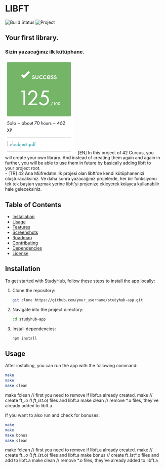 # LIBFT

![Build Status](https://img.shields.io/badge/build-passing-brightgreen)
![Project](https://img.shields.io/badge/beldemir/-libft-green)

## Your first library.</h1>
### Sizin yazacağınız ilk kütüphane.
<img width="221" alt="screenshot" src="https://github.com/berkeldemir/libft/blob/main/srcs/screenshot.png">
- [EN] In this project of 42 Curcus, you will create your own library. And instead of creating them again and again in further, you will be able to use them in future by basically adding libft to your project root. <br>
- [TR] 42 Ana Müfredatın ilk projesi olan libft'de kendi kütüphanenizi oluşturacaksınız. Ve daha sonra yazacağınız projelerde, her bir fonksiyonu tek tek baştan yazmak yerine libft'yi projenize ekleyerek kolayca kullanabilir hale geleceksiniz.

## Table of Contents
- [Installation](#installation)
- [Usage](#usage)
- [Features](#features)
- [Screenshots](#screenshots)
- [Roadmap](#roadmap)
- [Contributing](#contributing)
- [Dependencies](#dependencies)
- [License](#license)

## Installation

To get started with StudyHub, follow these steps to install the app locally:

1. Clone the repository:
    ```bash
    git clone https://github.com/your_username/studyhub-app.git
    ```
2. Navigate into the project directory:
    ```bash
    cd studyhub-app
    ```
3. Install dependencies:
    ```bash
    npm install
    ```

## Usage

After installing, you can run the app with the following command:

```bash
make
make
make clean
```
make fclean // first you need to remove if libft.a already created.
make // create ft_*.o (! ft_lst*.o) files and libft.a
make clean  // remove *.o files, they've already added to libft.a

If you want to also run and check for bonuses: 

```bash
make
make
make bonus
make clean
```
make fclean // first you need to remove if libft.a already created.
make // create ft_*.o (! ft_lst*.o) files and libft.a
make bonus // create ft_lst*.o files and add to libft.a
make clean // remove *.o files, they've already added to libft.a
